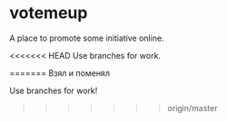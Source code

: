 votemeup
========

A place to promote some initiative online.

<<<<<<< HEAD
Use branches for work.

=======
Взял и поменял

Use branches for work!
>>>>>>> origin/master
